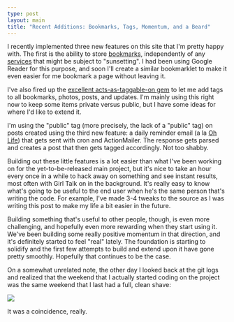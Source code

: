 ```yaml
---
type: post
layout: main
title: "Recent Additions: Bookmarks, Tags, Momentum, and a Beard"
---
```

I recently implemented three new features on this site that I'm pretty happy
with. The first is the ability to store [bookmarks](/readings), independently
of any [services](http://www.delicious.com/) that might be subject to
"sunsetting". I had been using Google Reader for this purpose, and soon I'll
create a similar bookmarklet to make it even easier for me bookmark a page
without leaving it.

I've also fired up the [excellent acts-as-taggable-on
gem](https://github.com/mbleigh/acts-as-taggable-on) to let me add tags to all
bookmarks, photos, posts, and updates. I'm mainly using this right now to keep
some items private versus public, but I have some ideas for where I'd like to
extend it.

I'm using the "public" tag (more precisely, the lack of a "public" tag) on
posts created using the third new feature: a daily reminder email (a la [Oh
Life](http://ohlife.com/)) that gets sent with cron and ActionMailer. The
response gets parsed and creates a post that then gets tagged accordingly. Not
too shabby.

Building out these little features is a lot easier than what I've been working
on for the yet-to-be-released main project, but it's nice to take an hour
every once in a while to hack away on something and see instant results, most
often with Girl Talk on in the background. It's really easy to know what's
going to be useful to the end user when he's the same person that's writing
the code. For example, I've made 3-4 tweaks to the source as I was writing
this post to make my life a bit easier in the future.

Building something that's useful to other people, though, is even more
challenging, and hopefully even more rewarding when they start using it. We've
been building some really positive momentum in that direction, and it's
definitely started to feel "real" lately. The foundation is starting to
solidify and the first few attempts to build and extend upon it have gone
pretty smoothly. Hopefully that continues to be the case.

On a somewhat unrelated note, the other day I looked back at the git logs and
realized that the weekend that I actually started coding on the project was
the same weekend that I last had a full, clean shave:

![](http://dl.dropbox.com/u/256663/andybrett.com/fear_the_beard.jpg)

It was a coincidence, really.

